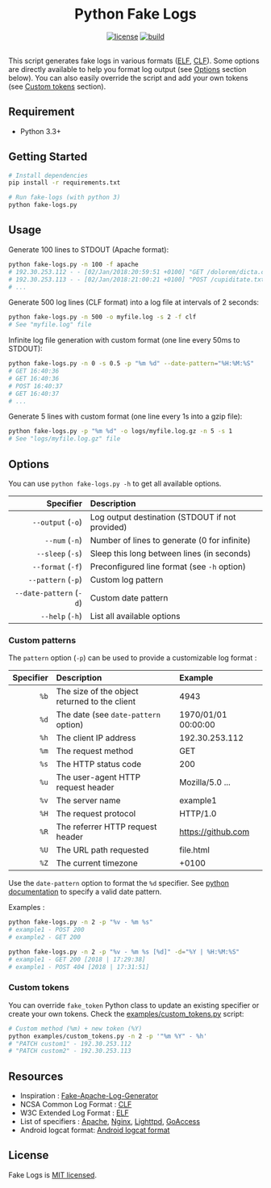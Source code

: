<div align="center">
	<h1>Python Fake Logs</h1>

[![license][license]][license-url]
[![build][build]][build-url]
<br /><br />
</div>

This script generates fake logs in various formats ([ELF][elf], [CLF][clf]).
Some options are directly available to help you format log output (see [Options](#options) section below). You can also easily override the script and add your own tokens (see [Custom tokens](#custom-tokens) section).


## Requirement

* Python 3.3+


## Getting Started

```sh
# Install dependencies
pip install -r requirements.txt

# Run fake-logs (with python 3)
python fake-logs.py
```


## Usage

Generate 100 lines to STDOUT (Apache format):
```sh
python fake-logs.py -n 100 -f apache
# 192.30.253.112 - - [02/Jan/2018:20:59:51 +0100] "GET /dolorem/dicta.csv HTTP/1.0" 200 5039 "https://example1.com/" "Mozilla/5.0 (Macintosh; U; Intel Mac OS X 10_5_9) AppleWebKit/5351 (KHTML, like Gecko) Chrome/14.0.850.0 Safari/5351"
# 192.30.253.113 - - [02/Jan/2018:21:00:21 +0100] "POST /cupiditate.txt HTTP/1.0" 200 5035 "http://example2.net/register/" "Mozilla/5.0 (Macintosh; U; Intel Mac OS X 10_7_4; rv:1.9.3.20) Gecko/2013-04-14 01:22:21 Firefox/3.8
# ...
```

Generate 500 log lines (CLF format) into a log file at intervals of 2 seconds:
```sh
python fake-logs.py -n 500 -o myfile.log -s 2 -f clf
# See "myfile.log" file
```

Infinite log file generation with custom format (one line every 50ms to STDOUT):
```sh
python fake-logs.py -n 0 -s 0.5 -p "%m %d" --date-pattern="%H:%M:%S"
# GET 16:40:36
# GET 16:40:36
# POST 16:40:37
# GET 16:40:37
# ...
```

Generate 5 lines with custom format (one line every 1s into a gzip file):
```sh
python fake-logs.py -p "%m %d" -o logs/myfile.log.gz -n 5 -s 1
# See "logs/myfile.log.gz" file
```


## Options

You can use `python fake-logs.py -h` to get all available options.

| Specifier               | Description                                     |
| ----------------------: | :---------------------------------------------- |
| `--output` (`-o`)       | Log output destination (STDOUT if not provided) |
| `--num` (`-n`)          | Number of lines to generate (0 for infinite)    |
| `--sleep` (`-s`)        | Sleep this long between lines (in seconds)      |
| `--format` (`-f`)       | Preconfigured line format (see `-h` option)     |
| `--pattern` (`-p`)      | Custom log pattern                              |
| `--date-pattern` (`-d`) | Custom date pattern                             |
| `--help` (`-h`)         | List all available options                      |


### Custom patterns

The `pattern` option (`-p`) can be used to provide a customizable log format :

| Specifier  | Description                                   | Example             |
| ---------: | :-------------------------------------------- | :------------------ |
| `%b`       | The size of the object returned to the client | 4943                |
| `%d`       | The date (see `date-pattern` option)          | 1970/01/01 00:00:00 |
| `%h`       | The client IP address                         | 192.30.253.112      |
| `%m`       | The request method                            | GET                 |
| `%s`       | The HTTP status code                          | 200                 |
| `%u`       | The user-agent HTTP request header            | Mozilla/5.0 ...     |
| `%v`       | The server name                               | example1            |
| `%H`       | The request protocol                          | HTTP/1.0            |
| `%R`       | The referrer HTTP request header              | https://github.com  |
| `%U`       | The URL path requested                        | file.html           |
| `%Z`       | The current timezone                          | +0100               |

Use the `date-pattern` option to format the `%d` specifier.
See [python documentation](https://docs.python.org/3/library/datetime.html#strftime-strptime-behavior) to specify a valid date pattern.

Examples :

```sh
python fake-logs.py -n 2 -p "%v - %m %s"
# example1 - POST 200
# example2 - GET 200

python fake-logs.py -n 2 -p "%v - %m %s [%d]" -d="%Y | %H:%M:%S"
# example1 - GET 200 [2018 | 17:29:38]
# example1 - POST 404 [2018 | 17:31:51]
```


### Custom tokens

You can override `fake_token` Python class to update an existing specifier or create your own tokens. Check the [examples/custom_tokens.py](./examples/custom_tokens.py) script:

```sh
# Custom method (%m) + new token (%Y)
python examples/custom_tokens.py -n 2 -p '"%m %Y" - %h'
# "PATCH custom1" - 192.30.253.112
# "PATCH custom2" - 192.30.253.113
```

## Resources

* Inspiration : [Fake-Apache-Log-Generator][falg]
* NCSA Common Log Format : [CLF][clf]
* W3C Extended Log Format : [ELF][elf]
* List of specifiers : [Apache][apache], [Nginx][nginx], [Lighttpd][lighttpd], [GoAccess][goaccess]
* Android logcat format: [Android logcat format][logcat]

## License

Fake Logs is [MIT licensed](./LICENSE).


[//]: # (---------------------------------------------------------------------)

[//]: # (Resources)
[falg]:       https://github.com/kiritbasu/Fake-Apache-Log-Generator
[clf]:        https://www.w3.org/Daemon/User/Config/Logging.html#common_logfile_format
[elf]:        https://www.w3.org/TR/WD-logfile.html
[apache]:     https://httpd.apache.org/docs/current/en/mod/mod_log_config.html
[nginx]:     http://nginx.org/en/docs/http/ngx_http_log_module.html#log_format
[goaccess]:   https://goaccess.io/man#custom-log
[lighttpd]:   https://redmine.lighttpd.net/projects/1/wiki/Docs_ModAccesslog
[logcat]:     https://developer.android.com/studio/debug/am-logcat

[//]: # (Badges)
[build]:       https://travis-ci.org/s4tori/fake-logs.svg?branch=master
[build-url]:   https://travis-ci.org/s4tori/fake-logs
[license]:     https://img.shields.io/badge/license-MIT-blue.svg
[license-url]: ./LICENSE
